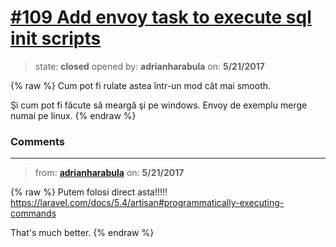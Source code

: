 # [\#109 Add envoy task to execute sql init scripts](https://github.com/adrianharabula/condr/issues/109)

> state: **closed** opened by: **adrianharabula** on: **5/21/2017**

{% raw %}
Cum pot fi rulate astea într-un mod cât mai smooth.

Şi cum pot fi făcute să meargă şi pe windows. Envoy de exemplu merge numai pe linux.
{% endraw %}


### Comments

---
> from: [**adrianharabula**](https://github.com/adrianharabula/condr/issues/109#issuecomment-302920881) on: **5/21/2017**

{% raw %}
Putem folosi direct asta!!!!! https://laravel.com/docs/5.4/artisan#programmatically-executing-commands

That's much better.
{% endraw %}
